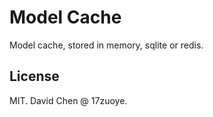 Model Cache
======================
Model cache, stored in memory, sqlite or redis.



License
------------------------
MIT. David Chen @ 17zuoye.
